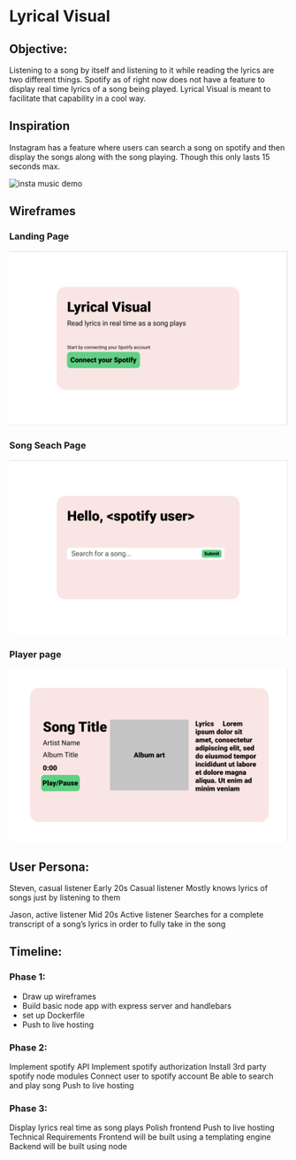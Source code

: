# Lyrical Visual

## Objective: 
Listening to a song by itself and listening to it while reading the lyrics are two different things. Spotify as of right now does not have a feature to display real time lyrics of a song being played. Lyrical Visual is meant to facilitate that capability in a cool way. 


## Inspiration 
Instagram has a feature where users can search a song on spotify and then display the songs along with the song playing. Though this only lasts 15 seconds max.

![insta music demo](./images/insta_music_demo.gif)


## Wireframes 
### Landing Page
![landing page](./images/landing_page.png)
### Song Seach Page
![song search page](./images/song_search_page.png)
### Player page
![player page](./images/player_page.png)


## User Persona:

Steven, casual listener
Early 20s 
Casual listener
Mostly knows lyrics of songs just by listening to them

Jason, active listener
Mid 20s 
Active listener
Searches for a complete transcript of a song’s lyrics in order to fully take in the song 



## Timeline: 

### Phase 1: 

- Draw up wireframes 
- Build basic node app with express server and handlebars 
- set up Dockerfile
- Push to live hosting

### Phase 2:

Implement spotify API
Implement spotify authorization 
Install 3rd party spotify node modules 
Connect user to spotify account 
Be able to search and play song
Push to live hosting 

### Phase 3:

Display lyrics real time as song plays 
Polish frontend 
Push to live hosting
Technical Requirements
Frontend will be built using a templating engine 
Backend will be built using node 




